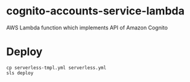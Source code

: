 # cognito-accounts-service-lambda
AWS Lambda function which implements API of Amazon Cognito

# Deploy

```
cp serverless-tmpl.yml serverless.yml
sls deploy
```
